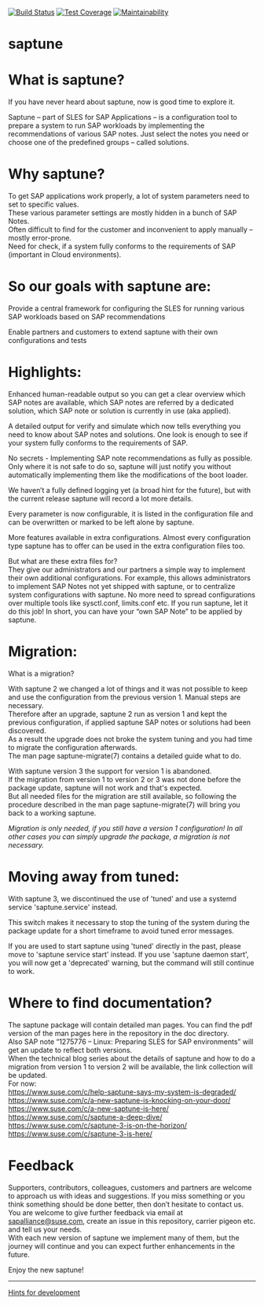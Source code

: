
[![Build Status](https://github.com/SUSE/saptune/actions/workflows/saptune-ut.yml/badge.svg)](https://github.com/SUSE/saptune/actions/workflows/saptune-ut.yml/badge.svg)
[![Test Coverage](https://api.codeclimate.com/v1/badges/5375e2ca293dd0e8b322/test_coverage)](https://codeclimate.com/github/SUSE/saptune/test_coverage)
[![Maintainability](https://api.codeclimate.com/v1/badges/5375e2ca293dd0e8b322/maintainability)](https://codeclimate.com/github/SUSE/saptune/maintainability)


# saptune

# What is saptune?

If you have never heard about saptune, now is good time to explore it.

Saptune – part of SLES for SAP Applications – is a configuration tool to prepare a system to run SAP workloads by implementing the recommendations of various SAP notes. Just select the notes you need or choose one of the predefined groups – called solutions.

# Why saptune?

To get SAP applications work properly, a lot of system parameters need to set to specific values.\
These various parameter settings are mostly hidden in a bunch of SAP Notes.\
Often difficult to find for the customer and inconvenient to apply manually – mostly error-prone.\
Need for check, if a system fully conforms to the requirements of SAP (important in Cloud environments).

# So our goals with saptune are:

Provide a central framework for configuring the SLES for running various SAP workloads based on SAP recommendations

Enable partners and customers to extend saptune with their own configurations and tests


# Highlights:

Enhanced human-readable output so you can get a clear overview which SAP notes are available, which SAP notes are referred by a dedicated solution, which SAP note or solution is currently in use (aka applied).

A detailed output for verify and simulate which now tells everything you need to know about SAP notes and solutions.
One look is enough to see if your system fully conforms to the requirements of SAP.

No secrets - Implementing SAP note recommendations as fully as possible. Only where it is not safe to do so, saptune will just notify you without automatically implementing them like the modifications of the boot loader.

We haven’t a fully defined logging yet (a broad hint for the future), but with the current release saptune will record a lot more details.

Every parameter is now configurable, it is listed in the configuration file and can be overwritten or marked to be left alone by saptune.

More features available in extra configurations. Almost every configuration type saptune has to offer can be used in the extra configuration files too.

But what are these extra files for?\
They give our administrators and our partners a simple way to implement their own additional configurations. For example, this allows administrators to implement SAP Notes not yet shipped with saptune, or to centralize system configurations with saptune. No more need to spread configurations over multiple tools like sysctl.conf, limits.conf etc. If you run saptune, let it do this job! In short, you can have your “own SAP Note” to be applied by saptune.


# Migration:

What is a migration?

With saptune 2 we changed a lot of things and it was not possible to keep and use the configuration from the previous version 1. Manual steps are necessary.\
Therefore after an upgrade, saptune 2 run as version 1 and kept the previous configuration, if applied saptune SAP notes or solutions had been discovered.\
As a result the upgrade does not broke the system tuning and you had time to migrate the configuration afterwards.\
The man page saptune-migrate(7) contains a detailed guide what to do.

With saptune version 3 the support for version 1 is abandoned.\
If the migration from version 1 to version 2 or 3 was not done before the package update, saptune will not work and that's expected.\
But all needed files for the migration are still available, so following the procedure described in the man page saptune-migrate(7) will bring you back to a working saptune.

*Migration is only needed, if you still have a version 1 configuration! In all other cases you can simply upgrade the package, a migration is not necessary.*


# Moving away from tuned:

With saptune 3, we discontinued the use of 'tuned' and use a systemd service 'saptune.service' instead.

This switch makes it necessary to stop the tuning of the system during the package update for a short timeframe to avoid tuned error messages.

If you are used to start saptune using 'tuned' directly in the past, please move to 'saptune service start' instead.
If you use 'saptune daemon start', you will now get a 'deprecated' warning, but the command will still continue to work.


# Where to find documentation?

The saptune package will contain detailed man pages. You can find the pdf version of the man pages here in the repository in the doc directory.\
Also SAP note “1275776 – Linux: Preparing SLES for SAP environments” will get an update to reflect both versions.\
When the technical blog series about the details of saptune and how to do a migration from version 1 to version 2 will be available, the link collection will be updated.\
For now:\
<https://www.suse.com/c/help-saptune-says-my-system-is-degraded/>\
<https://www.suse.com/c/a-new-saptune-is-knocking-on-your-door/>\
<https://www.suse.com/c/a-new-saptune-is-here/>\
<https://www.suse.com/c/saptune-a-deep-dive/>\
<https://www.suse.com/c/saptune-3-is-on-the-horizon/>\
<https://www.suse.com/c/saptune-3-is-here/>


# Feedback

Supporters, contributors, colleagues, customers and partners are welcome to approach us with ideas and suggestions. If you miss something or you think something should be done better, then don’t hesitate to contact us. You are welcome to give further feedback via email at sapalliance@suse.com, create an issue in this repository, carrier pigeon etc. and tell us your needs.\
With each new version of saptune we implement many of them, but the journey will continue and you can expect further enhancements in the future.


Enjoy the new saptune!

---

[Hints for development](development.md)

